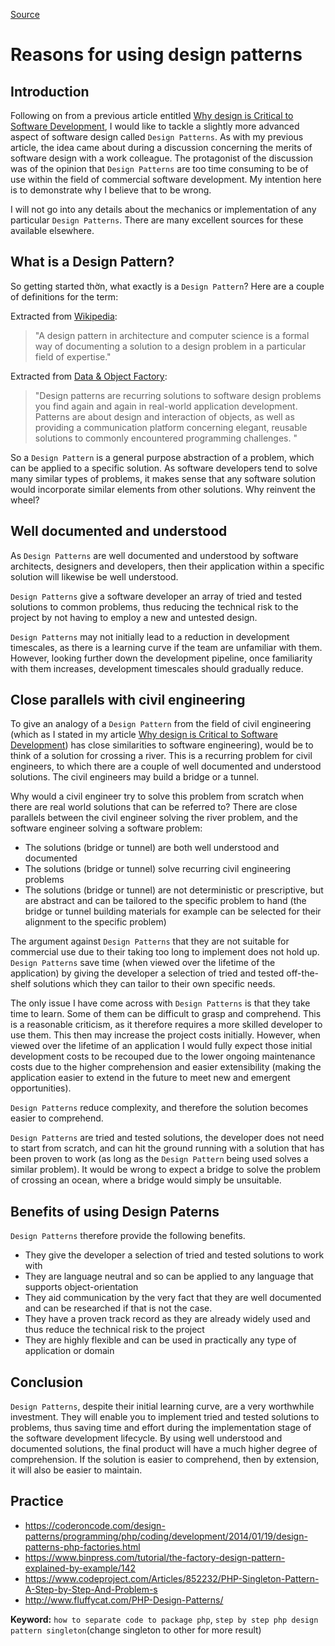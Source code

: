 [Source](https://www.codeproject.com/Tips/808058/Reasons-for-using-design-patterns "Permalink to Reasons for using design patterns")

# Reasons for using design patterns

## Introduction

Following on from a previous article entitled [Why design is Critical to Software Development][1], I would like to tackle a slightly more advanced aspect of software design called `Design Patterns`. As with my previous article, the idea came about during a discussion concerning the merits of software design with a work colleague. The protagonist of the discussion was of the opinion that `Design Patterns` are too time consuming to be of use within the field of commercial software development. My intention here is to demonstrate why I believe that to be wrong.

I will not go into any details about the mechanics or implementation of any particular `Design Patterns`. There are many excellent sources for these available elsewhere.

## What is a Design Pattern?

So getting started thờn, what exactly is a `Design Pattern`? Here are a couple of definitions for the term:

Extracted from [Wikipedia][2]:

> "A design pattern in architecture and computer science is a formal way of documenting a solution to a design problem in a particular field of expertise."

Extracted from [Data & Object Factory][3]:

> "Design patterns are recurring solutions to software design problems you find again and again in real-world application development. Patterns are about design and interaction of objects, as well as providing a communication platform concerning elegant, reusable solutions to commonly encountered programming challenges. "

So a `Design Pattern` is a general purpose abstraction of a problem, which can be applied to a specific solution. As software developers tend to solve many similar types of problems, it makes sense that any software solution would incorporate similar elements from other solutions. Why reinvent the wheel?

## Well documented and understood

As `Design Patterns` are well documented and understood by software architects, designers and developers, then their application within a specific solution will likewise be well understood.

`Design Patterns` give a software developer an array of tried and tested solutions to common problems, thus reducing the technical risk to the project by not having to employ a new and untested design.

`Design Patterns` may not initially lead to a reduction in development timescales, as there is a learning curve if the team are unfamiliar with them. However, looking further down the development pipeline, once familiarity with them increases, development timescales should gradually reduce.

## Close parallels with civil engineering

To give an analogy of a `Design Pattern` from the field of civil engineering (which as I stated in my article [Why design is Critical to Software Development][1]) has close similarities to software engineering), would be to think of a solution for crossing a river. This is a recurring problem for civil engineers, to which there are a couple of well documented and understood solutions. The civil engineers may build a bridge or a tunnel.

Why would a civil engineer try to solve this problem from scratch when there are real world solutions that can be referred to? There are close parallels between the civil engineer solving the river problem, and the software engineer solving a software problem:

* The solutions (bridge or tunnel) are both well understood and documented
* The solutions (bridge or tunnel) solve recurring civil engineering problems
* The solutions (bridge or tunnel) are not deterministic or prescriptive, but are abstract and can be tailored to the specific problem to hand (the bridge or tunnel building materials for example can be selected for their alignment to the specific problem)

The argument against `Design Patterns` that they are not suitable for commercial use due to their taking too long to implement does not hold up. `Design Patterns` save time (when viewed over the lifetime of the application) by giving the developer a selection of tried and tested off-the-shelf solutions which they can tailor to their own specific needs.

The only issue I have come across with `Design Patterns` is that they take time to learn. Some of them can be difficult to grasp and comprehend. This is a reasonable criticism, as it therefore requires a more skilled developer to use them. This then may increase the project costs initially. However, when viewed over the lifetime of an application I would fully expect those initial development costs to be recouped due to the lower ongoing maintenance costs due to the higher comprehension and easier extensibility (making the application easier to extend in the future to meet new and emergent opportunities).

`Design Patterns` reduce complexity, and therefore the solution becomes easier to comprehend.

`Design Patterns` are tried and tested solutions, the developer does not need to start from scratch, and can hit the ground running with a solution that has been proven to work (as long as the `Design Pattern` being used solves a similar problem). It would be wrong to expect a bridge to solve the problem of crossing an ocean, where a bridge would simply be unsuitable.

## Benefits of using Design Paterns

`Design Patterns` therefore provide the following benefits.

* They give the developer a selection of tried and tested solutions to work with
* They are language neutral and so can be applied to any language that supports object-orientation
* They aid communication by the very fact that they are well documented and can be researched if that is not the case.
* They have a proven track record as they are already widely used and thus reduce the technical risk to the project
* They are highly flexible and can be used in practically any type of application or domain

## Conclusion

`Design Patterns`, despite their initial learning curve, are a very worthwhile investment. They will enable you to implement tried and tested solutions to problems, thus saving time and effort during the implementation stage of the software development lifecycle. By using well understood and documented solutions, the final product will have a much higher degree of comprehension. If the solution is easier to comprehend, then by extension, it will also be easier to maintain.

[1]: http://www.codeproject.com/Tips/806867/Why-Design-is-Critical-to-Software-Development
[2]: http://en.wikipedia.org/wiki/Design_pattern
[3]: http://www.dofactory.com/Patterns/Patterns.aspx

## Practice
- https://coderoncode.com/design-patterns/programming/php/coding/development/2014/01/19/design-patterns-php-factories.html
- https://www.binpress.com/tutorial/the-factory-design-pattern-explained-by-example/142
- https://www.codeproject.com/Articles/852232/PHP-Singleton-Pattern-A-Step-by-Step-And-Problem-s
- http://www.fluffycat.com/PHP-Design-Patterns/

**Keyword:** `how to separate code to package php`, `step by step php design pattern singleton`(change singleton to other for more result)